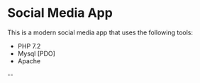 # Social Media App
This is a modern social media app that uses the following tools:

* PHP 7.2
* Mysql [PDO]
* Apache

--
